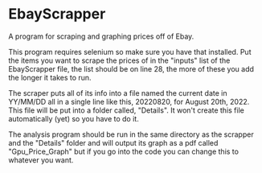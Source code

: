 # EbayScrapper
A program for scraping and graphing prices off of Ebay.

This program requires selenium so make sure you have that installed.
Put the items you want to scrape the prices of in the "inputs" list of the EbayScrapper file, the list should be on line 28, the more of these you add the longer it takes to run.

The scraper puts all of its info into a file named the current date in YY/MM/DD all in a single line like this, 20220820, for August 20th, 2022. This file will be put into a folder called, "Details". It won't create this file automatically (yet) so you have to do it.

The analysis program should be run in the same directory as the scrapper and the "Details" folder and will output its graph as a pdf called "Gpu_Price_Graph" but if you go into the code you can change this to whatever you want.
